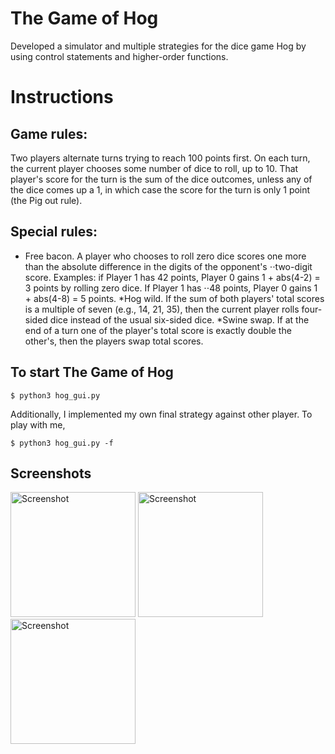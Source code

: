 # The Game of Hog
Developed a simulator and multiple strategies for the dice game Hog by using control statements and higher-order functions.

# Instructions

## Game rules:
Two players alternate turns trying to reach 100 points first. On each turn, the current player chooses some number of dice to roll, up to 10. That player's score for the turn is the sum of the dice outcomes, unless any of the dice comes up a 1, in which case the score for the turn is only 1 point (the Pig out rule).

## Special rules:
* Free bacon. A player who chooses to roll zero dice scores one more than the absolute difference in the digits of the opponent's ⋅⋅two-digit score. Examples: if Player 1 has 42 points, Player 0 gains 1 + abs(4-2) = 3 points by rolling zero dice. If Player 1 has ⋅⋅48 points, Player 0 gains 1 + abs(4-8) = 5 points.
*Hog wild. If the sum of both players' total scores is a multiple of seven (e.g., 14, 21, 35), then the current player rolls four-sided dice instead of the usual six-sided dice.
*Swine swap. If at the end of a turn one of the player's total score is exactly double the other's, then the players swap total scores.

## To start The Game of Hog
```
$ python3 hog_gui.py
```

Additionally, I implemented my own final strategy against other player. To play with me,
```
$ python3 hog_gui.py -f
```

## Screenshots

<img src="game_end.png" height="200" alt="Screenshot"/>
<img src="game_start.png" height="200" alt="Screenshot"/>
<img src="turn_over.png" height="200" alt="Screenshot"/>
